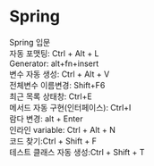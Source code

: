 # Spring
Spring 입문
<br>
자동 포맷팅:  Ctrl + Alt + L<br>
Generator: alt+fn+insert<br>
변수 자동 생성: Ctrl + Alt + V<br>
전체변수 이름변경: Shift+F6 <br>
최근 목록 상태창: Ctrl+E<br>
메서드 자동 구현(인터페이스): Ctrl+I <br>
람다 변경: alt + Enter <br>
인라인 variable: Ctrl + Alt + N <br>
코드 찾기:Ctrl + Shift + F<br>
테스트 클래스 자동 생성:Ctrl + Shift + T<br>
